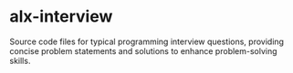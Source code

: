 # alx-interview
Source code files for typical programming interview questions, providing concise problem statements and solutions to enhance problem-solving skills.

